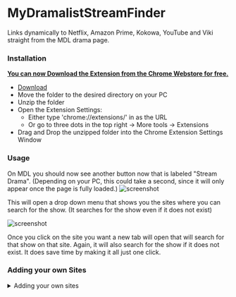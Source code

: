 # MyDramalistStreamFinder
Links dynamically to Netflix, Amazon Prime, Kokowa, YouTube and Viki straight from the MDL drama page.

### Installation
**<ins>You can now [Download](https://chrome.google.com/webstore/detail/mdl-stream-finder/opmdpgkejhnplnbfccekmagkbnjmcmgd) the Extension from the Chrome Webstore for free.</ins>**


   - [Download](https://github.com/JDatPNW/MyDramalistStreamFinder/archive/refs/heads/master.zip)
   - Move the folder to the desired directory on your PC
   - Unzip the folder
   - Open the Extension Settings:
      - Either type 'chrome://extensions/' in as the URL
      - Or go to three dots in the top right -> More tools -> Extensions
   - Drag and Drop the unzipped folder into the Chrome Extension Settings Window

### Usage
  On MDL you should now see another button now that is labeled "Stream Drama". (Depending on your PC, this could take a second, since it will only appear once the page is fully loaded.)
  ![screenshot](https://i.imgur.com/ee3Qtxa.png)

  This will open a drop down menu that shows you the sites where you can search for the show. (It searches for the show even if it does not exist)  

  ![screenshot](https://i.imgur.com/zuctAAH.png)

  Once you click on the site you want a new tab will open that will search for that show on that site. Again, it will also search for the show if it does not exist. It does save time by making it all just one click.

### Adding your own Sites
<details>
  <summary>Adding your own sites</summary>
  <ol>
  <li>
  After Line <b>74</b> add an additional line as such:
  
  ```javascript
  ```
  Where <i>YourPage_Dropdown</i> is a variable, so you should reuse that exact value later, and where <i>YourPage</i> at the very end is the Text that will appear on the MDL Website, so you can pick it freely.
  Right after that should be this line:
  
  ```javascript
  innerHTML    += "</div> </div>";
  ```
  If that is the case then you positioned it correctly
  </li>
  
  <li>
  Next you should create a copy of the code block that looks like this:
  
  ```javascript
      var YourPage_Link = document.getElementById('YourPage_Dropdown');
      VK_Link.addEventListener('click', function() {
          openStreamTabs("Select_YourPage");
      });
  ```
  Make sure that <i>YourPage_Dropdown</i> is spelled exactly the same way as it was in step 1. Also, <i>Select_YourPage</i> is a function name, so it should also be spelled exactly the same way later on, so pay atetntion here. Position your code block after the last one of the same logic (in the original file that would be right after line <b>105</b>. Right after the YouYube block.
  </li>
  
  <li>
   Now you need to figure out the logic and the syntax of the websites search funtion. This is not as difficult as it sounds. Let's look at how Viki does that:
   To do that I will go to Viki and just do a test search. I will search for "TEST DRAMA" on Viki and look at the URL that is created by that. 

  ```javascript
   https://www.viki.com/search?q=TEST%20SHOW
  ```
   This tells us that the URL will always begin with <i>https://www.viki.com/search?q=</i> followed by our test string, where spaces are replaced with <i>%20</i>. 
   Let us pretend here that our URL for our new site looks like this:

  ```javascript
   https://www.yourpage.com/search?q=TEST-SHOW
  ```
   The URL begins with <i>https://www.yourpage.com/search?q=</i> and seperates the terms with "-".
   So after line <b>15</b> in the original we will add our own new variable. 
   
  ```javascript
       var YourPage_URL = "https://www.yourpage.com/search?q=";
  ```
   You can tell that we only included the string up until our search term would start. <i>YourPage_URL</i> is a new variable, so make sure to type it the same way every time!
   
  </li>
  
  <li>
   Now after line <b>22</b> of the original file we will add on top of our just created variable. The logic already exists so it is easy. Just do it like this:
  
  ```javascript
        YourPage_URL = YourPage_URL + partsArray[i] + "-";
  ```
   Make sure <i>YourPage_URL</i> is spelled the same way as above and also make sure that you use the right seperator. In our example that was <i>-</i>, so we put that in between the <i>" "</i> at the end of the line!
   
  </li>
  
  <li>
      Since I wrote this code for fun it is not perfect, the next bit is proof of that. The logic we just added ads the seperator after every word, also after the last one. Of course the last word should not have that added, so we need to subtract that again. So just add 
  ```javascript
    YourPage_URL = YourPage_URL.substring(0, YourPage_URL.length - 1);
  ```
   after line <b>25</b> of the original file. Here, again, make sure you spell the variable name correctly and where here it says <i>1</i> just count the number of characters of the seperator. Here it was just <i>-</i> so it is just one. For Viki it would have been 3 for example.
   
   Here there is another possibility. If the Page that you are trying to add adds more to the URL after the search term you also need to add that here. Let us assume the URT was actually this:
  ```javascript
   https://www.yourpage.com/search?q=TEST-SHOW?more_from_the_page
  ```
   We can see that after our seasrch term there is this argument: <i>?more_from_the_page</i>. We need to add this as well.
   Do this as such:
   Create a variable right after the one we created in the previous step and call it by a new name:
  ```javascript
    var YourPage_PostFix = "more_from_the_page";
  ```
   then we will add more code in the line right after the ine we created when we did this:
  ```javascript
    YourPage_URL = YourPage_URL.substring(0, YourPage_URL.length - 1);
  ```
   The code we will add is simple:
  ```javascript
    YourPage_URL = YourPage_URL + YourPage_PostFix;
  ```
  </li>
  
  </ol>
  
  ```javascript
  console.log("I'm a code block!");
  ```
  
</details>

